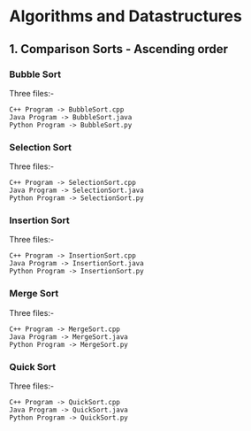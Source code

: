 # Algorithms and Datastructures
## 1. Comparison Sorts - Ascending order
### Bubble Sort
Three files:-
```
C++ Program -> BubbleSort.cpp
Java Program -> BubbleSort.java
Python Program -> BubbleSort.py
```

### Selection Sort
Three files:-
```
C++ Program -> SelectionSort.cpp
Java Program -> SelectionSort.java
Python Program -> SelectionSort.py
```

### Insertion Sort
Three files:-
```
C++ Program -> InsertionSort.cpp
Java Program -> InsertionSort.java
Python Program -> InsertionSort.py
```
### Merge Sort
Three files:-
```
C++ Program -> MergeSort.cpp
Java Program -> MergeSort.java
Python Program -> MergeSort.py
```

### Quick Sort
Three files:-
```
C++ Program -> QuickSort.cpp
Java Program -> QuickSort.java
Python Program -> QuickSort.py
```

